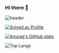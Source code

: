 ### Hi there 👋

![header](https://capsule-render.vercel.app/api?type=Waving&color=timeGradient&height=300&section=header&text=meal's%20Github&fontSize=90)

[![Solved.ac Profile](http://mazassumnida.wtf/api/v2/generate_badge?boj=realm_eal)](https://solved.ac/realm_eal/)

[![Anurag's GitHub stats](https://github-readme-stats.vercel.app/api?username=minkimgyu&show_icons=true&theme=radical)](https://github.com/anuraghazra/github-readme-stats)

![Top Langs](https://github-readme-stats.vercel.app/api/top-langs/?username=minkimgyu&layout=compact)

<!--
**minkimgyu/minkimgyu** is a ✨ _special_ ✨ repository because its `README.md` (this file) appears on your GitHub profile.

Here are some ideas to get you started:

- 🔭 I’m currently working on ...
- 🌱 I’m currently learning ...
- 👯 I’m looking to collaborate on ...
- 🤔 I’m looking for help with ...
- 💬 Ask me about ...
- 📫 How to reach me: ...
- 😄 Pronouns: ...
- ⚡ Fun fact: ...
-->
